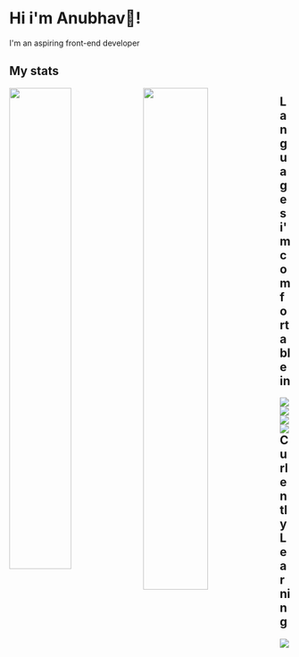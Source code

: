 # Hi i'm Anubhav👋!
I'm an aspiring front-end developer

## My stats
<img align="left" width="47%" src="https://github-readme-stats.vercel.app/api?username=theAnaKen&show_icons=true&theme=radical" />
<img align="left" width="48%" src="https://github-readme-stats.vercel.app/api/top-langs/?username=theAnaKen&layout=compact&theme=radical" />

## Languages i'm comfortable in
<img align="left" src="https://img.shields.io/badge/html5-%23E34F26.svg?style=for-the-badge&logo=html5&logoColor=white" />
<img align="left" src ="https://img.shields.io/badge/javascript-%23323330.svg?style=for-the-badge&logo=javascript&logoColor=%23F7DF1E" />
<img align="left" src ="https://img.shields.io/badge/css3-%231572B6.svg?style=for-the-badge&logo=css3&logoColor=white" />
<img align="left" src ="https://img.shields.io/badge/SASS-hotpink.svg?style=for-the-badge&logo=SASS&logoColor=white" />
<br />

## Curlently Learning

<img align="left" src="https://img.shields.io/badge/react-%2320232a.svg?style=for-the-badge&logo=react&logoColor=%2361DAFB" />
